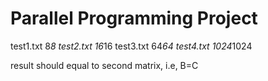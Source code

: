<h1>Parallel Programming Project</h1>

test1.txt 8*8 
test2.txt 16*16
test3.txt 64*64
test4.txt 1024*1024

result should equal to second matrix, i.e, B=C  
